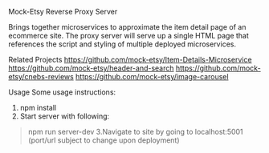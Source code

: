 Mock-Etsy Reverse Proxy Server

Brings together microservices to approximate the item detail page of an ecommerce site. The proxy server will serve up a single HTML page that references the script and styling of multiple deployed microservices.

Related Projects
https://github.com/mock-etsy/Item-Details-Microservice
https://github.com/mock-etsy/header-and-search
https://github.com/mock-etsy/cnebs-reviews
https://github.com/mock-etsy/image-carousel


Usage
Some usage instructions:

1. npm install
2. Start server with following: 
> npm run server-dev
3.Navigate to site by going to localhost:5001 (port/url subject to change upon deployment)
